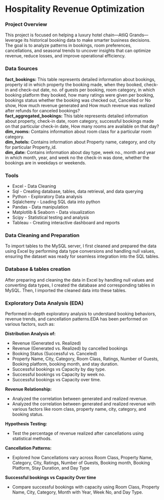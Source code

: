 # Hospitality Revenue Optimization

### Project Overview

This project is focused on helping a luxury hotel chain—AtliQ Grands—leverage its historical booking data to make smarter business decisions. 
The goal is to analyze patterns in bookings, room preferences, cancellations, and seasonal trends to uncover insights that can optimize revenue, reduce losses, and 
improve operational efficiency.

### Data Sources

<b>fact_bookings:</b> This table represents detailed information about bookings, property id in which property the booking made, when they booked, check-in and check-out date, no. of guests per booking, room category, in which 
booking platform they booked, how many ratings were given per booking, bookings status whether the booking was checked out, Cancelled or No show, How much revenue generated and
How much revenue was realized after refunds for canceled bookings? <br>
<b>fact_aggregated_bookings:</b> This table represents detailed information about property, check-in date, room category, successful bookings made on that particular check-in date,
How many rooms are available on that day? <br>
<b>dim_rooms:</b> Contains information about room class for a particular room category.<br>
<b>dim_hotels:</b> Contains information about Property name, category, and city for particular Property_id. <br>
<b>dim_date:</b> Contains information about day type, week no., month and year in which month, year, and week no the check-in was done, whether the bookings are in weekdays or weekends. <br>

### Tools

- Excel - Data Cleaning
- Sql - Creating database, tables, data retrieval, and data querying
- Python - Exploratory Data analysis
- Sqlalchemy - Loading SQL data into python
- Pandas - Data manipulation
- Matplotlib & Seaborn - Data visualization
- Scipy - Statistical testing and analysis
- Tableau - Creating interactive dashboard and reports

### Data Cleaning and Preparation

To import tables to the MySQL server, I first cleaned and prepared the data using Excel by performing data type conversions and handling null values, ensuring the dataset was ready for seamless integration into the SQL tables.

### Database & tables creation

After preparing and cleaning the data in Excel by handling null values and converting data types, I created the database and corresponding tables in MySQL. Then, I imported the cleaned data into these tables.

### Exploratory Data Analysis (EDA)

Performed in-depth exploratory analysis to understand booking behaviors, revenue trends, and cancellation patterns.EDA has been performed on various factors, such as:<br>

<b>Distribution Analysis of:</b>
- Revenue (Generated vs. Realized)
- Revenue (Generated vs. Realized) by cancelled bookings
- Booking Status (Successful vs. Canceled)
- Property Name, City, Category, Room Class, Ratings, Number of Guests, Booking platform, booking month, and stay duration.
- Successful bookings vs Capacity by day type.
- Successful bookings vs Capacity by week no.
- Successful bookings vs Capacity over time.

<b>Revenue Relationship:</b>
- Analyzed the correlation between generated and realized revenue.
- Analyzed the correlation between generated and realized revenue with various factors like room class, property name, city, category, and booking status.

<b>Hypothesis Testing:</b>
- Test the percentage of revenue realized after cancellations using statistical methods.

<b>Cancellation Patterns:</b>
- Explored how Cancellations vary across Room Class, Property Name, Category, City, Ratings, Number of Guests, Booking month, Booking Platform, Stay Duration, and Day Type

<b>Successful bookings vs Capacity Over time</b>
- Compare successful bookings with capacity using Room Class, Property Name, City, Category, Month with Year, Week No, and Day Type.


